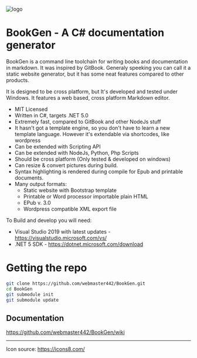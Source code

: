 ![logo](https://raw.githubusercontent.com/wiki/webmaster442/BookGen/img/logo.png)

# BookGen - A C# documentation generator

BookGen is a command line toolchain for writing books and documentation in markdown. It was inspired by GitBook. Generaly speeking you can call it a static website generator, but it has some neat features compared to other products.

It is designed to be cross platform, but It's developed and tested under Windows. It features a web based, cross platform Markdown editor.

* MIT Licensed
* Written in C#, targets .NET 5.0
* Extremely fast, compared to GitBook and other NodeJs stuff
* It hasn't got a template engine, so you don't have to learn a new template language. However it's extendable via shortcodes, like wordpress
* Can be extended with Scripting API
* Can be extended with NodeJs, Python, Php Scripts
* Should be cross platform (Only tested & developed on windows)
* Can resize & convert pictures during build.
* Syntax highlighting is rendered during compile for Epub and printable documents.
* Many output formats: 
    * Static website with Bootstrap template
    * Printable or Word processor importable plain HTML
    * EPub v. 3.0
    * Wordpress compatible XML export file

To Build and develop you will need:
* Visual Studio 2019 with latest updates - https://visualstudio.microsoft.com/vs/
* .NET 5 SDK - https://dotnet.microsoft.com/download

# Getting the repo

```bash
git clone https://github.com/webmaster442/BookGen.git
cd BookGen
git submodule init
git submodule update
```
## Documentation

https://github.com/webmaster442/BookGen/wiki

---
Icon source: https://icons8.com/
